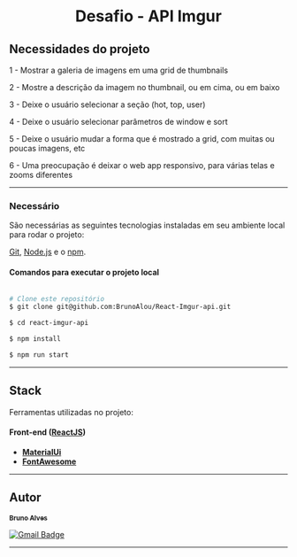 <h1 align="center">
    Desafio - API Imgur
</h1>


## Necessidades do projeto

1 - Mostrar a galeria de imagens em uma grid de thumbnails

2 - Mostre a descrição da imagem no thumbnail, ou em cima, ou em baixo

3 - Deixe o usuário selecionar a seção (hot, top, user)

4 - Deixe o usuário selecionar parâmetros de window e sort

5 - Deixe o usuário mudar a forma que é mostrado a grid, com muitas ou poucas imagens, etc

6 - Uma preocupação é deixar o web app responsivo, para várias telas e zooms diferentes


---

### Necessário

São necessárias as seguintes tecnologias instaladas em seu ambiente local para rodar o projeto:

[Git](https://git-scm.com), [Node.js](https://nodejs.org/en/) e o [npm](https://www.npmjs.com/).

#### Comandos para executar o projeto local
```bash

# Clone este repositório
$ git clone git@github.com:BrunoAlou/React-Imgur-api.git

$ cd react-imgur-api

$ npm install

$ npm run start

```

---

## Stack

Ferramentas utilizadas no projeto:

#### **Front-end** ([ReactJS](https://reactjs.org/))

- **[MaterialUi](https://styled-components.com/)**
- **[FontAwesome](https://fontawesome.com/)**

---

## Autor

<a href="https://www.linkedin.com/in/brunoalou/" target=”_blank”>
 <sub><b>Bruno Alves</b></sub></a> <a href="https://www.linkedin.com/in/brunoalou/" title="LinkedIn"></a>
 <br />
 
[![Gmail Badge](https://img.shields.io/badge/-bruunieng@gmail.com-c14438?style=flat-square&logo=Gmail&logoColor=white&link=mailto:bruunieng@gmail.com)](mailto:bruunieng@gmail.com)

---

